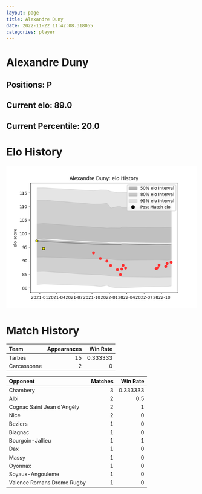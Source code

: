 ```yaml
---  
layout: page  
title: Alexandre Duny  
date: 2022-11-22 11:42:08.318055  
categories: player  
---
```

# Alexandre Duny

## Positions: P

## Current elo: 89.0

## Current Percentile: 20.0

# Elo History


![elo history](history_AlexandreDuny.png)
# Match History


| Team        |   Appearances |   Win Rate |
|:------------|--------------:|-----------:|
| Tarbes      |            15 |   0.333333 |
| Carcassonne |             2 |   0        |

| Opponent                   |   Matches |   Win Rate |
|:---------------------------|----------:|-----------:|
| Chambery                   |         3 |   0.333333 |
| Albi                       |         2 |   0.5      |
| Cognac Saint Jean d'Angély |         2 |   1        |
| Nice                       |         2 |   0        |
| Beziers                    |         1 |   0        |
| Blagnac                    |         1 |   0        |
| Bourgoin-Jallieu           |         1 |   1        |
| Dax                        |         1 |   0        |
| Massy                      |         1 |   0        |
| Oyonnax                    |         1 |   0        |
| Soyaux-Angouleme           |         1 |   0        |
| Valence Romans Drome Rugby |         1 |   0        |